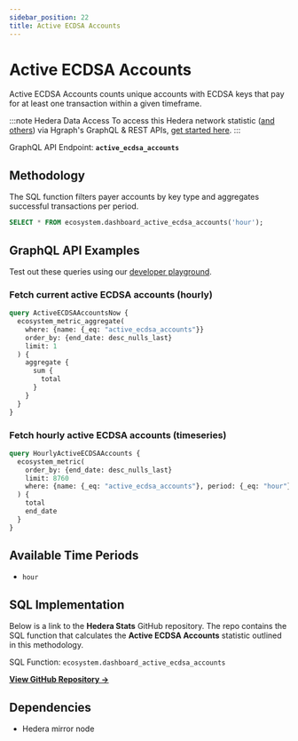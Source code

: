 ```yaml
---
sidebar_position: 22
title: Active ECDSA Accounts
---
```


# Active ECDSA Accounts

Active ECDSA Accounts counts unique accounts with ECDSA keys that pay for at least one transaction within a given timeframe.

:::note Hedera Data Access
To access this Hedera network statistic ([and others](/category/hedera-stats/)) via Hgraph's GraphQL & REST APIs, [get started here](https://www.hgraph.com/hedera).
:::

GraphQL API Endpoint: **`active_ecdsa_accounts`**

## Methodology

The SQL function filters payer accounts by key type and aggregates successful transactions per period.

```sql
SELECT * FROM ecosystem.dashboard_active_ecdsa_accounts('hour');
```

## GraphQL API Examples

Test out these queries using our [developer playground](https://dashboard.hgraph.com).

### Fetch current active ECDSA accounts (hourly)

```graphql
query ActiveECDSAAccountsNow {
  ecosystem_metric_aggregate(
    where: {name: {_eq: "active_ecdsa_accounts"}}
    order_by: {end_date: desc_nulls_last}
    limit: 1
  ) {
    aggregate {
      sum {
        total
      }
    }
  }
}
```

### Fetch hourly active ECDSA accounts (timeseries)

```graphql
query HourlyActiveECDSAAccounts {
  ecosystem_metric(
    order_by: {end_date: desc_nulls_last}
    limit: 8760
    where: {name: {_eq: "active_ecdsa_accounts"}, period: {_eq: "hour"}}
  ) {
    total
    end_date
  }
}
```

## Available Time Periods

- `hour`

## SQL Implementation

Below is a link to the **Hedera Stats** GitHub repository. The repo contains the SQL function that calculates the **Active ECDSA Accounts** statistic outlined in this methodology.

SQL Function: `ecosystem.dashboard_active_ecdsa_accounts`

**[View GitHub Repository →](https://github.com/hgraph-io/hedera-stats)**

## Dependencies
* Hedera mirror node

